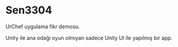 # Sen3304
 
UrChef uygulama fikr demosu.

Unity ile ana odağı oyun olmıyan sadece Unity UI ile yapılmış bir app.
